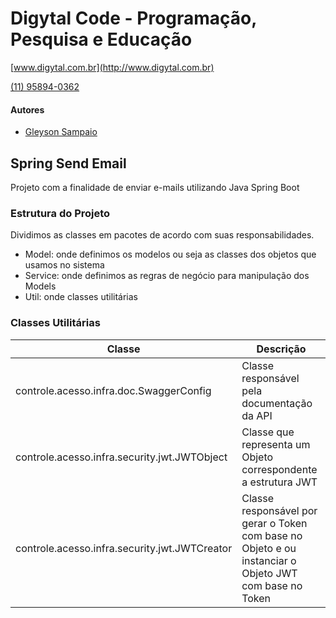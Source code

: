 # Digytal Code - Programação, Pesquisa e Educação
[www.digytal.com.br](http://www.digytal.com.br) 

[(11) 95894-0362](https://api.whatsapp.com/send?phone=5511958940362)


#### Autores
- [Gleyson Sampaio](https://github.com/glysns)

## Spring Send Email
Projeto com a finalidade de enviar e-mails utilizando Java Spring Boot

### Estrutura do Projeto
Dividimos as classes em pacotes de acordo com suas responsabilidades.
- Model: onde definimos os modelos ou seja as classes dos objetos que usamos no sistema
- Service: onde definimos as regras de negócio para manipulação dos Models
- Util: onde classes utilitárias

### Classes Utilitárias

| Classe  | Descrição |
| ------------- | ------------- |
| controle.acesso.infra.doc.SwaggerConfig  | Classe responsável pela documentação da API  |
| controle.acesso.infra.security.jwt.JWTObject  | Classe que representa um Objeto correspondente a estrutura JWT  |
| controle.acesso.infra.security.jwt.JWTCreator  | Classe responsável por gerar o Token com base no Objeto e ou instanciar o Objeto JWT com base no Token   |

